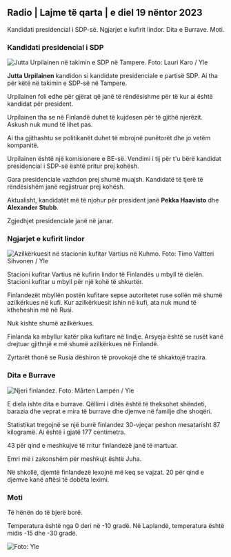 ## Radio \| Lajme të qarta \| e diel 19 nëntor 2023

Kandidati presidencial i SDP-së. Ngjarjet e kufirit lindor. Dita e Burrave. Moti.

### Kandidati presidencial i SDP

![Jutta Urpilainen në takimin e SDP në Tampere. Foto: Lauri Karo / Yle](https://images.cdn.yle.fi/image/upload/c_crop,h_3078,w_5472,x_0,y_536/ar_1.7777777777777777,c_fill,g_faces,h_1105,h_1100q_auto:eco/f_auto/fl_lossy/v1700390392/39-12029436559e5d3e7734)

**Jutta Urpilainen** kandidon si kandidate presidenciale e partisë SDP. Ai tha për këtë në takimin e SDP-së në Tampere.

Urpilainen foli edhe për gjërat që janë të rëndësishme për të kur ai është kandidat për president.

Urpilainen tha se në Finlandë duhet të kujdesen për të gjithë njerëzit. Askush nuk mund të lihet pas.

Ai tha gjithashtu se politikanët duhet të mbrojnë punëtorët dhe jo vetëm kompanitë.

Urpilainen është një komisionere e BE-së. Vendimi i tij për t'u bërë kandidat presidencial i SDP-së është pritur prej kohësh.

Gara presidenciale vazhdon prej shumë muajsh. Kandidatë të tjerë të rëndësishëm janë regjistruar prej kohësh.

Aktualisht, kandidatët më të njohur për president janë **Pekka Haavisto** dhe **Alexander** **Stubb**.

Zgjedhjet presidenciale janë në janar.

### Ngjarjet e kufirit lindor

![Azilkërkuesit në stacionin kufitar Vartius në Kuhmo. Foto: Timo Valtteri Sihvonen / Yle](https://images.cdn.yle.fi/image/upload/c_crop,h_2312,w_4110,x_1360,y_535/ar_1.7777777777777777,c_wfill_1./q_auto:eco/f_auto/fl_lossy/v1700313355/39-12026836558740e2c62a)

Stacioni kufitar Vartius në kufirin lindor të Finlandës u mbyll të dielën. Stacioni kufitar u mbyll për një kohë të shkurtër.

Finlandezët mbyllën postën kufitare sepse autoritetet ruse sollën më shumë azilkërkues në kufi. Kur azilkërkuesit ishin në kufi, ata nuk mund të ktheheshin më në Rusi.

Nuk kishte shumë azilkërkues.

Finlanda ka mbyllur katër pika kufitare në lindje. Arsyeja është se rusët kanë drejtuar gjithnjë e më shumë azilkërkues në Finlandë.

Zyrtarët thonë se Rusia dëshiron të provokojë dhe të shkaktojë trazira.

### Dita e Burrave

![Njeri finlandez. Foto: Mårten Lampén / Yle](https://images.cdn.yle.fi/image/upload/c_crop,h_3375,w_6000,x_0,y_164/ar_1.777777777777777,c_fill,g_501,0w_1q_auto:eco/f_auto/fl_lossy/v1700042381/39-1200843655493de62883)

E diela ishte dita e burrave. Qëllimi i ditës është të theksohet shëndeti, barazia dhe veprat e mira të burrave dhe djemve në familje dhe shoqëri.

Statistikat tregojnë se një burrë finlandez 30-vjeçar peshon mesatarisht 87 kilogramë. Ai është i gjatë 177 centimetra.

43 për qind e meshkujve të rritur finlandezë janë të martuar.

Emri më i zakonshëm për meshkujt është Juha.

Në shkollë, djemtë finlandezë lexojnë më keq se vajzat. 20 për qind e djemve kanë aftësi të dobëta leximi.

### Moti

Të hënën do të bjerë borë.

Temperatura është nga 0 deri në -10 gradë. Në Laplandë, temperatura është midis -15 dhe -30 gradë.

![ Foto: Yle](https://images.cdn.yle.fi/image/upload/c_crop,h_1080,w_1919,x_0,y_0/ar_1.7777777777777777,c_fill,g_faces,h_670,w_101:eco/f_auto/fl_lossy/v1700408413/39-1203034655a2c36dc32d)